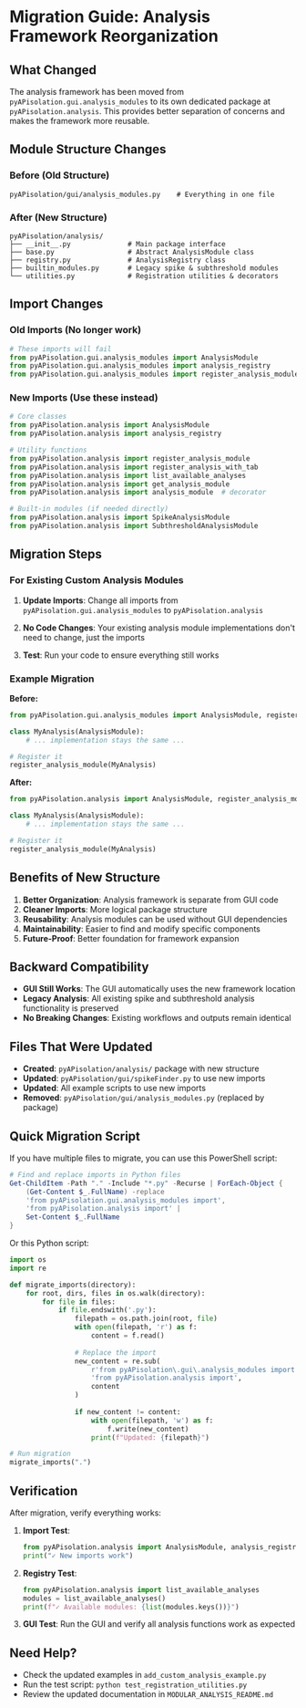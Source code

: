 # Migration Guide: Analysis Framework Reorganization

## What Changed

The analysis framework has been moved from `pyAPisolation.gui.analysis_modules` to its own dedicated package at `pyAPisolation.analysis`. This provides better separation of concerns and makes the framework more reusable.

## Module Structure Changes

### Before (Old Structure)
```
pyAPisolation/gui/analysis_modules.py    # Everything in one file
```

### After (New Structure)
```
pyAPisolation/analysis/
├── __init__.py              # Main package interface
├── base.py                  # Abstract AnalysisModule class
├── registry.py              # AnalysisRegistry class  
├── builtin_modules.py       # Legacy spike & subthreshold modules
└── utilities.py             # Registration utilities & decorators
```

## Import Changes

### Old Imports (No longer work)
```python
# These imports will fail
from pyAPisolation.gui.analysis_modules import AnalysisModule
from pyAPisolation.gui.analysis_modules import analysis_registry
from pyAPisolation.gui.analysis_modules import register_analysis_module
```

### New Imports (Use these instead)
```python
# Core classes
from pyAPisolation.analysis import AnalysisModule
from pyAPisolation.analysis import analysis_registry

# Utility functions
from pyAPisolation.analysis import register_analysis_module
from pyAPisolation.analysis import register_analysis_with_tab
from pyAPisolation.analysis import list_available_analyses
from pyAPisolation.analysis import get_analysis_module
from pyAPisolation.analysis import analysis_module  # decorator

# Built-in modules (if needed directly)
from pyAPisolation.analysis import SpikeAnalysisModule
from pyAPisolation.analysis import SubthresholdAnalysisModule
```

## Migration Steps

### For Existing Custom Analysis Modules

1. **Update Imports**: Change all imports from `pyAPisolation.gui.analysis_modules` to `pyAPisolation.analysis`

2. **No Code Changes**: Your existing analysis module implementations don't need to change, just the imports

3. **Test**: Run your code to ensure everything still works

### Example Migration

**Before:**
```python
from pyAPisolation.gui.analysis_modules import AnalysisModule, register_analysis_module

class MyAnalysis(AnalysisModule):
    # ... implementation stays the same ...

# Register it
register_analysis_module(MyAnalysis)
```

**After:**
```python
from pyAPisolation.analysis import AnalysisModule, register_analysis_module

class MyAnalysis(AnalysisModule):
    # ... implementation stays the same ...

# Register it
register_analysis_module(MyAnalysis)
```

## Benefits of New Structure

1. **Better Organization**: Analysis framework is separate from GUI code
2. **Cleaner Imports**: More logical package structure
3. **Reusability**: Analysis modules can be used without GUI dependencies
4. **Maintainability**: Easier to find and modify specific components
5. **Future-Proof**: Better foundation for framework expansion

## Backward Compatibility

- **GUI Still Works**: The GUI automatically uses the new framework location
- **Legacy Analysis**: All existing spike and subthreshold analysis functionality is preserved
- **No Breaking Changes**: Existing workflows and outputs remain identical

## Files That Were Updated

- **Created**: `pyAPisolation/analysis/` package with new structure
- **Updated**: `pyAPisolation/gui/spikeFinder.py` to use new imports
- **Updated**: All example scripts to use new imports
- **Removed**: `pyAPisolation/gui/analysis_modules.py` (replaced by package)

## Quick Migration Script

If you have multiple files to migrate, you can use this PowerShell script:

```powershell
# Find and replace imports in Python files
Get-ChildItem -Path "." -Include "*.py" -Recurse | ForEach-Object {
    (Get-Content $_.FullName) -replace 
    'from pyAPisolation.gui.analysis_modules import', 
    'from pyAPisolation.analysis import' | 
    Set-Content $_.FullName
}
```

Or this Python script:

```python
import os
import re

def migrate_imports(directory):
    for root, dirs, files in os.walk(directory):
        for file in files:
            if file.endswith('.py'):
                filepath = os.path.join(root, file)
                with open(filepath, 'r') as f:
                    content = f.read()
                
                # Replace the import
                new_content = re.sub(
                    r'from pyAPisolation\.gui\.analysis_modules import',
                    'from pyAPisolation.analysis import',
                    content
                )
                
                if new_content != content:
                    with open(filepath, 'w') as f:
                        f.write(new_content)
                    print(f"Updated: {filepath}")

# Run migration
migrate_imports(".")
```

## Verification

After migration, verify everything works:

1. **Import Test**:
   ```python
   from pyAPisolation.analysis import AnalysisModule, analysis_registry
   print("✓ New imports work")
   ```

2. **Registry Test**:
   ```python
   from pyAPisolation.analysis import list_available_analyses
   modules = list_available_analyses()
   print(f"✓ Available modules: {list(modules.keys())}")
   ```

3. **GUI Test**: Run the GUI and verify all analysis functions work as expected

## Need Help?

- Check the updated examples in `add_custom_analysis_example.py`
- Run the test script: `python test_registration_utilities.py`
- Review the updated documentation in `MODULAR_ANALYSIS_README.md`
